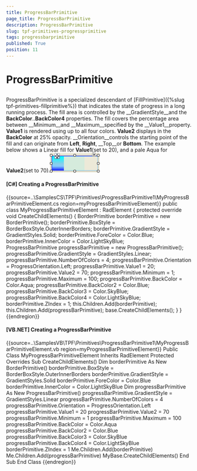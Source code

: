 ```yaml
---
title: ProgressBarPrimitive
page_title: ProgressBarPrimitive
description: ProgressBarPrimitive
slug: tpf-primitives-progressprimitive
tags: progressbarprimitive
published: True
position: 11
---
```


# ProgressBarPrimitive



## 

ProgressBarPrimitive is a specialized descendant of [FillPrimitive]({%slug tpf-primitives-fillprimitive%}) that 
        indicates the state of progress in a long running process. The fill area is controlled by the __GradientStyle__and the 
          __BackColor__..__BackColor4__ properties. The fill covers the percentage area between 
          __Minimum__and __Maximum__specified by the __Value1__property. 
          __Value1__ is rendered using up to all four colors. __Value2__ displays in the __BackColor__ at 
          25% opacity. __Orientation__controls the starting point of the fill and can originate from __Left__, 
          __Right__, __Top__or __Bottom__. The example below shows a Linear fill for 
          __Value1__(set to 20), and a pale Aqua for __Value2__(set to 70).![tpf-primitives-progressprimitive 001](images/tpf-primitives-progressprimitive001.png)

#### __[C#] Creating a ProgressBarPrimitive__

{{source=..\SamplesCS\TPF\Primitives\ProgressBarPrimitive1\MyProgressBarPrimitiveElement.cs region=myProgressBarPrimitiveElement}}
	    public class MyProgressBarPrimitiveElement : RadElement
	    {
	        protected override void CreateChildElements()
	        {
	            BorderPrimitive borderPrimitive = new BorderPrimitive();
	            borderPrimitive.BoxStyle = BorderBoxStyle.OuterInnerBorders;
	            borderPrimitive.GradientStyle = GradientStyles.Solid;
	            borderPrimitive.ForeColor = Color.Blue;
	            borderPrimitive.InnerColor = Color.LightSkyBlue;  
	            ProgressBarPrimitive progressBarPrimitive = new ProgressBarPrimitive();
	            progressBarPrimitive.GradientStyle = GradientStyles.Linear;
	            progressBarPrimitive.NumberOfColors = 4;
	            progressBarPrimitive.Orientation = ProgressOrientation.Left;
	            progressBarPrimitive.Value1 = 20;
	            progressBarPrimitive.Value2 = 70;
	            progressBarPrimitive.Minimum = 1;
	            progressBarPrimitive.Maximum = 100;
	            progressBarPrimitive.BackColor = Color.Aqua;
	            progressBarPrimitive.BackColor2 = Color.Blue;
	            progressBarPrimitive.BackColor3 = Color.SkyBlue;
	            progressBarPrimitive.BackColor4 = Color.LightSkyBlue;
	            borderPrimitive.ZIndex = 1;
	            this.Children.Add(borderPrimitive);
	            this.Children.Add(progressBarPrimitive);
	            base.CreateChildElements();
	        }
	    }
	{{endregion}}



#### __[VB.NET] Creating a ProgressBarPrimitive__

{{source=..\SamplesVB\TPF\Primitives\ProgressBarPrimitive1\MyProgressBarPrimitiveElement.vb region=myProgressBarPrimitiveElement}}
	Public Class MyProgressBarPrimitiveElement
	    Inherits RadElement
	    Protected Overrides Sub CreateChildElements()
	        Dim borderPrimitive As New BorderPrimitive()
	        borderPrimitive.BoxStyle = BorderBoxStyle.OuterInnerBorders
	        borderPrimitive.GradientStyle = GradientStyles.Solid
	        borderPrimitive.ForeColor = Color.Blue
	        borderPrimitive.InnerColor = Color.LightSkyBlue
	        Dim progressBarPrimitive As New ProgressBarPrimitive()
	        progressBarPrimitive.GradientStyle = GradientStyles.Linear
	        progressBarPrimitive.NumberOfColors = 4
	        progressBarPrimitive.Orientation = ProgressOrientation.Left
	        progressBarPrimitive.Value1 = 20
	        progressBarPrimitive.Value2 = 70
	        progressBarPrimitive.Minimum = 1
	        progressBarPrimitive.Maximum = 100
	        progressBarPrimitive.BackColor = Color.Aqua
	        progressBarPrimitive.BackColor2 = Color.Blue
	        progressBarPrimitive.BackColor3 = Color.SkyBlue
	        progressBarPrimitive.BackColor4 = Color.LightSkyBlue
	        borderPrimitive.ZIndex = 1
	        Me.Children.Add(borderPrimitive)
	        Me.Children.Add(progressBarPrimitive)
	        MyBase.CreateChildElements()
	    End Sub
	End Class
	{{endregion}}


